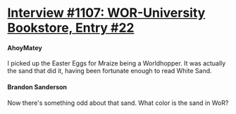 # [Interview #1107: WOR-University Bookstore, Entry #22](https://www.theoryland.com/intvmain.php?i=1107#22)

#### AhoyMatey

I picked up the Easter Eggs for Mraize being a Worldhopper. It was actually the sand that did it, having been fortunate enough to read White Sand.

#### Brandon Sanderson

Now there's something odd about that sand. What color is the sand in WoR?

